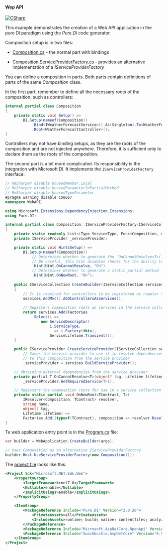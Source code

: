 #### Wep API

[![CSharp](https://img.shields.io/badge/C%23-code-blue.svg)](/samples/WebAPI)

This example demonstrates the creation of a Web API application in the pure DI paradigm using the _Pure.DI_ code generator.

Composition setup is in two files:

- [Composition.cs](/samples/WebAPI/Composition.cs) - the normal part with bindings

- [Composition.ServiceProviderFactory.cs](/samples/WebAPI/Composition.ServiceProviderFactory.cs) - provides an alternative implementation of a _IServiceProviderFactory_

You can define a composition in parts. Both parts contain definitions of parts of the same _Composition_ class. 

In the first part, remember to define all the necessary roots of the composition, such as controllers:

```c#
internal partial class Composition
{
    private static void Setup() =>
        DI.Setup(nameof(Composition))
            .Bind<IWeatherForecastService>().As(Singleton).To<WeatherForecastService>()
            .Root<WeatherForecastController>();
}
```

Controllers may not have binding setups, as they are the roots of the composition and are not injected anywhere. Therefore, it is sufficient only to declare them as the roots of the composition.

The second part is a bit more complicated. Its responsibility is the integration with Microsoft DI. It implements the `IServiceProviderFactory` interface:

```c#
// ReSharper disable UnusedMember.Local
// ReSharper disable UnusedParameterInPartialMethod
// ReSharper disable UnusedTypeParameter
#pragma warning disable CS8667
namespace WebAPI;

using Microsoft.Extensions.DependencyInjection.Extensions;
using Pure.DI;

internal partial class Composition: IServiceProviderFactory<IServiceCollection>
{
    private static readonly List<(Type ServiceType, Func<Composition, object> Factory)> Factories = new();
    private IServiceProvider _serviceProvider;

    private static void HintsSetup() =>
        DI.Setup(nameof(Composition))
            // Determines whether to generate the `OnCannotResolve<T>(...)` partial method
            // Be careful, this hint disables checks for the ability to resolve dependencies!
            .Hint(Hint.OnCannotResolve, "On")
            // Determines whether to generate a static partial method `OnNewRoot<TContract, T>(...)`
            .Hint(Hint.OnNewRoot, "On");
    
    public IServiceCollection CreateBuilder(IServiceCollection services)
    {
        // It is required for controllers to be registered as regular services.
        services.AddMvc().AddControllersAsServices();
        
        // Registers composition roots as services in the service collection
        return services.Add(Factories
            .Select(i => 
                new ServiceDescriptor(
                    i.ServiceType,
                    _ => i.Factory(this),
                    ServiceLifetime.Transient)));
    }

    public IServiceProvider CreateServiceProvider(IServiceCollection services) =>
        // Saves the service provider to use it to resolve dependencies external
        // to this composition from the service provider 
        _serviceProvider = services.BuildServiceProvider();

    // Obtaining external dependencies from the service provider
    private partial T OnCannotResolve<T>(object? tag, Lifetime lifetime) where T : notnull => 
        _serviceProvider.GetRequiredService<T>();

    // Registers the composition roots for use in a service collection
    private static partial void OnNewRoot<TContract, T>(
        IResolver<Composition, TContract> resolver,
        string name,
        object? tag,
        Lifetime lifetime) =>
        Factories.Add((typeof(TContract), composition => resolver.Resolve(composition)!));
}
```

Te web application entry point is in the [Program.cs](/samples/WebAPI/Program.cs) file:

```c#
var builder = WebApplication.CreateBuilder(args);

// Uses Composition as an alternative IServiceProviderFactory
builder.Host.UseServiceProviderFactory(new Composition());
```

The [project file](/samples/WebAPI/WebAPI.csproj) looks like this:

```xml
<Project Sdk="Microsoft.NET.Sdk.Web">
    <PropertyGroup>
        <TargetFramework>net7.0</TargetFramework>
        <Nullable>enable</Nullable>
        <ImplicitUsings>enable</ImplicitUsings>
    </PropertyGroup>

    <ItemGroup>
        <PackageReference Include="Pure.DI" Version="2.0.20">
            <PrivateAssets>all</PrivateAssets>
            <IncludeAssets>runtime; build; native; contentfiles; analyzers; buildtransitive</IncludeAssets>
        </PackageReference>
        <PackageReference Include="Microsoft.AspNetCore.OpenApi" Version="7.0.7" />
        <PackageReference Include="Swashbuckle.AspNetCore" Version="6.5.0" />
    </ItemGroup>
</Project>
```
